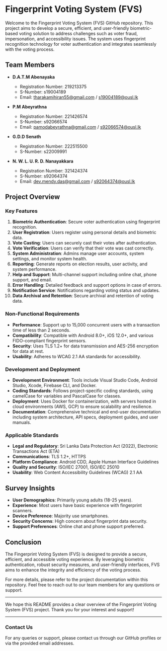 # Fingerprint Voting System (FVS)

Welcome to the Fingerprint Voting System (FVS) GitHub repository. This project aims to develop a secure, efficient, and user-friendly biometric-based voting solution to address challenges such as voter fraud, impersonation, and accessibility issues. The system uses fingerprint recognition technology for voter authentication and integrates seamlessly with the voting process.

## Team Members

- **D.A.T.M Abenayaka**
  - Registration Number: 219213375
  - S-Number: s19004189
  - Email: tharakamihiran55@gmail.com / s19004189@ousl.lk

- **P.M Abeyrathna**
  - Registration Number: 221426574
  - S-Number: s92066574
  - Email: pamodabeyrathna@gmail.com / s92066574@ousl.lk

- **G.D.D Senath**
  - Registration Number: 222515500
  - S-Number: s22009991

- **N. W. L. U. R. D. Nanayakkara**
  - Registration Number: 321424374
  - S-Number: s92064374
  - Email: dev.mendy.das@gmail.com / s92064374@ousl.lk

## Project Overview

### Key Features

1. **Biometric Authentication**: Secure voter authentication using fingerprint recognition.
2. **User Registration**: Users register using personal details and biometric data.
3. **Vote Casting**: Users can securely cast their votes after authentication.
4. **Vote Verification**: Users can verify that their vote was cast correctly.
5. **System Administration**: Admins manage user accounts, system settings, and monitor system health.
6. **Reporting**: Generate reports on election results, user activity, and system performance.
7. **Help and Support**: Multi-channel support including online chat, phone support, and email.
8. **Error Handling**: Detailed feedback and support options in case of errors.
9. **Notification Service**: Notifications regarding voting status and updates.
10. **Data Archival and Retention**: Secure archival and retention of voting data.

### Non-Functional Requirements

- **Performance**: Support up to 15,000 concurrent users with a transaction time of less than 2 seconds.
- **Compatibility**: Compatible with Android 8.0+, iOS 12.0+, and various FIDO-compliant fingerprint sensors.
- **Security**: Uses TLS 1.2+ for data transmission and AES-256 encryption for data at rest.
- **Usability**: Adheres to WCAG 2.1 AA standards for accessibility.

### Development and Deployment

- **Development Environment**: Tools include Visual Studio Code, Android Studio, Xcode, Firebase CLI, and Docker.
- **Coding Standards**: Follows project-specific coding standards, using camelCase for variables and PascalCase for classes.
- **Deployment**: Uses Docker for containerization, with servers hosted in cloud environments (AWS, GCP) to ensure scalability and resilience.
- **Documentation**: Comprehensive technical and end-user documentation including system architecture, API specs, deployment guides, and user manuals.

### Applicable Standards

- **Legal and Regulatory**: Sri Lanka Data Protection Act (2022), Electronic Transactions Act (ETA)
- **Communications**: TLS 1.2+, HTTPS
- **Platform Compliance**: Android CDD, Apple Human Interface Guidelines
- **Quality and Security**: ISO/IEC 27001, ISO/IEC 25010
- **Usability**: Web Content Accessibility Guidelines (WCAG) 2.1 AA

## Survey Insights

- **User Demographics**: Primarily young adults (18-25 years).
- **Experience**: Most users have basic experience with fingerprint scanners.
- **Device Preference**: Majority use smartphones.
- **Security Concerns**: High concern about fingerprint data security.
- **Support Preferences**: Online chat and phone support preferred.

## Conclusion

The Fingerprint Voting System (FVS) is designed to provide a secure, efficient, and accessible voting experience. By leveraging biometric authentication, robust security measures, and user-friendly interfaces, FVS aims to enhance the integrity and efficiency of the voting process.

For more details, please refer to the project documentation within this repository. Feel free to reach out to our team members for any questions or support.

---

We hope this README provides a clear overview of the Fingerprint Voting System (FVS) project. Thank you for your interest and support!

---

### Contact Us

For any queries or support, please contact us through our GitHub profiles or via the provided email addresses.
